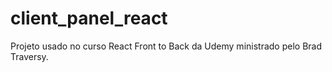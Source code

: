 # client_panel_react
Projeto usado no curso React Front to Back da Udemy ministrado pelo Brad Traversy.
